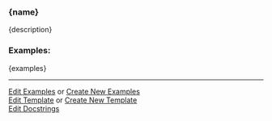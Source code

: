 ### <a id="{id}">{name}</a>
{description}

### Examples:
{examples}

___

[Edit Examples](https://github.com/McCoyGroup/References/edit/gh-pages/Documentation/examples/{url}) or 
[Create New Examples](https://github.com/McCoyGroup/References/new/gh-pages/?filename=Documentation/examples/{url}) <br/>
[Edit Template](https://github.com/McCoyGroup/References/edit/gh-pages/Documentation/templates/{url}) or 
[Create New Template](https://github.com/McCoyGroup/References/new/gh-pages/?filename=Documentation/templates/{url}) <br/>
[Edit Docstrings](https://github.com/McCoyGroup/{package_name}/edit/master/{file_url}?message=Update%20Docs)

